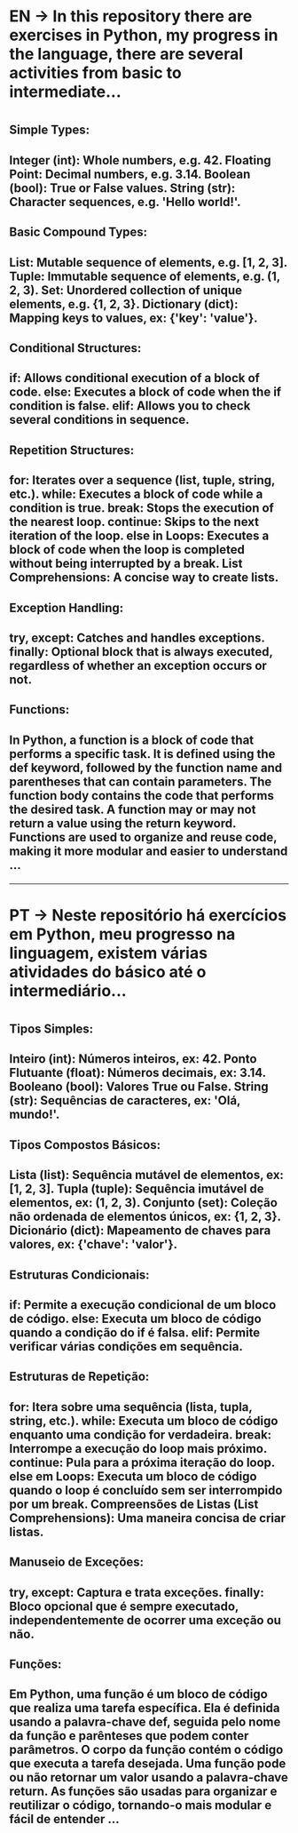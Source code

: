 <h1>EN -> In this repository there are exercises in Python, my progress in the language, there are several activities from basic to intermediate...<h1>

<h2>Simple Types:<h2>
Integer (int): Whole numbers, e.g. 42.
Floating Point: Decimal numbers, e.g. 3.14.
Boolean (bool): True or False values.
String (str): Character sequences, e.g. 'Hello world!'.

<h2>Basic Compound Types:<h2>
List: Mutable sequence of elements, e.g. [1, 2, 3].
Tuple: Immutable sequence of elements, e.g. (1, 2, 3).
Set: Unordered collection of unique elements, e.g. {1, 2, 3}.
Dictionary (dict): Mapping keys to values, ex: {'key': 'value'}.

<h2>Conditional Structures:<h2>
if: Allows conditional execution of a block of code.
else: Executes a block of code when the if condition is false.
elif: Allows you to check several conditions in sequence.

<h2>Repetition Structures:<h2>
for: Iterates over a sequence (list, tuple, string, etc.).
while: Executes a block of code while a condition is true.
break: Stops the execution of the nearest loop.
continue: Skips to the next iteration of the loop.
else in Loops: Executes a block of code when the loop is completed without being interrupted by a break.
List Comprehensions:
A concise way to create lists.

<h2>Exception Handling:<h2>
try, except: Catches and handles exceptions.
finally: Optional block that is always executed, regardless of whether an exception occurs or not.

<h2>Functions:<h2>

In Python, a function is a block of code that performs a specific task. It is defined using the def keyword, followed by the function name and parentheses that can contain parameters. The function body contains the code that performs the desired task. A function may or may not return a value using the return keyword. Functions are used to organize and reuse code, making it more modular and easier to understand
...

--------------------------------------------------------------------------------------------------------------------------------------------------
<h1>PT -> Neste repositório há exercícios em Python, meu progresso na linguagem, existem várias atividades do básico até o intermediário...<h1>

<h2>Tipos Simples:<h2>
Inteiro (int): Números inteiros, ex: 42.
Ponto Flutuante (float): Números decimais, ex: 3.14.
Booleano (bool): Valores True ou False.
String (str): Sequências de caracteres, ex: 'Olá, mundo!'.

<h2>Tipos Compostos Básicos:<h2>
Lista (list): Sequência mutável de elementos, ex: [1, 2, 3].
Tupla (tuple): Sequência imutável de elementos, ex: (1, 2, 3).
Conjunto (set): Coleção não ordenada de elementos únicos, ex: {1, 2, 3}.
Dicionário (dict): Mapeamento de chaves para valores, ex: {'chave': 'valor'}.

<h2>Estruturas Condicionais:<h2>
if: Permite a execução condicional de um bloco de código.
else: Executa um bloco de código quando a condição do if é falsa.
elif: Permite verificar várias condições em sequência.

<h2>Estruturas de Repetição:<h2>
for: Itera sobre uma sequência (lista, tupla, string, etc.).
while: Executa um bloco de código enquanto uma condição for verdadeira.
break: Interrompe a execução do loop mais próximo.
continue: Pula para a próxima iteração do loop.
else em Loops: Executa um bloco de código quando o loop é concluído sem ser interrompido por um break.
Compreensões de Listas (List Comprehensions):
Uma maneira concisa de criar listas.

<h2>Manuseio de Exceções:<h2>
try, except: Captura e trata exceções.
finally: Bloco opcional que é sempre executado, independentemente de ocorrer uma exceção ou não.

<h2>Funções:<h2>

Em Python, uma função é um bloco de código que realiza uma tarefa específica. Ela é definida usando a palavra-chave def, seguida pelo nome da função e parênteses que podem conter parâmetros. O corpo da função contém o código que executa a tarefa desejada. Uma função pode ou não retornar um valor usando a palavra-chave return. As funções são usadas para organizar e reutilizar o código, tornando-o mais modular e fácil de entender
...
